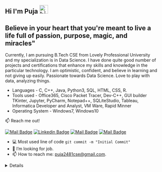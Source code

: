 ## Hi I'm Puja <img src="https://user-images.githubusercontent.com/1303154/88677602-1635ba80-d120-11ea-84d8-d263ba5fc3c0.gif" width="28px" alt="hi">

## Believe in your heart that you're meant to live a life full of passion, purpose, magic, and miracles"

Currently, I am pursuing B.Tech CSE from Lovely Professional University and my specialization is in Data Science. 
I have done quite good number of projects and certifications that enhance my skills and knowledge in the particular technology.
I am optimistic, confident, and believe in learning and not giving up easily. Passionate towards Data Science. Love to play with data, analyzing things.

- Languages - C, C++, Java, Python3,  SQL, HTML, CSS, R.
- Tools used - Office365, Cisco Packet Tracer,  Dev-C++, GUI builder TKinter, Jupyter, PyCharm, Notepad++, SQLiteStudio, Tableau, Informatica Developer and Analyst, VM Ware, Rapid Minner
- Operating System - Windows7, Windows10

:mailbox: Reach me out!

[![Mail Badge](https://img.shields.io/badge/-Puja-e74c3c?style=flat&labelColor=e74c3c&logo=youtube&logoColor=white)](https://www.youtube.com/channel/UCtkRfDFRp-hyOEr2r_P81LQ/featured) [![Linkedin Badge](https://img.shields.io/badge/-Puja-0e76a8?style=flat&labelColor=0e76a8&logo=linkedin&logoColor=white)](https://www.linkedin.com/in/parnasree-das-6b0231196/) [![Mail Badge](https://img.shields.io/badge/-@puja_2481-e84393?style=flat&labelColor=e84393&logo=instagram&logoColor=white)](https://www.instagram.com/puja_2481/) [![Mail Badge](https://img.shields.io/badge/-puja-c0392b?style=flat&labelColor=c0392b&logo=gmail&logoColor=white)](mailto:puja2481cse@gmail.com)

<!-- TODO: Add last video link -->


- :computer: Most used line of code `git commit -m "Initial Commit"`
- 🤔 I’m looking for job.
- 📫 How to reach me: puja2481cse@gmail.com.

<details>

#### Profile Visits 

![visitors](https://visitor-badge.glitch.me/badge?page_id=Puja2481.Puja2481)

#### Github Stats

[![Puja's github stats](https://github-readme-stats.vercel.app/api?username=Puja2481)](https://github.com/Puja2481/github-readme-stats)

[![Top Langs](https://github-readme-stats.vercel.app/api/top-langs/?username=Puja2481)](https://github.com/Puja2481/github-readme-stats)



</details>

